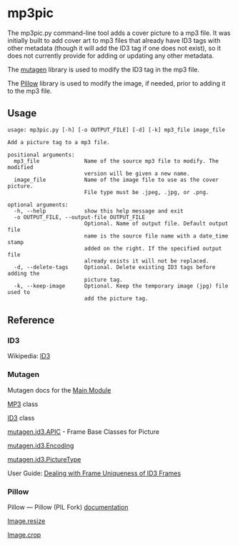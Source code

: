 
# mp3pic

The mp3pic.py command-line tool adds a cover picture to a mp3 file. It was initially built to add cover art to mp3 files that already have ID3 tags with other metadata (though it will add the ID3 tag if one does not exist), so it does not currently provide for adding or updating any other metadata.

The [mutagen](https://pypi.org/project/mutagen/) library is used to modify the ID3 tag in the mp3 file.

The [Pillow](https://pypi.org/project/Pillow/) library is used to modify the image, if needed, prior to adding it to the mp3 file.

## Usage

```
usage: mp3pic.py [-h] [-o OUTPUT_FILE] [-d] [-k] mp3_file image_file

Add a picture tag to a mp3 file.

positional arguments:
  mp3_file              Name of the source mp3 file to modify. The modified
                        version will be given a new name.
  image_file            Name of the image file to use as the cover picture.
                        File type must be .jpeg, .jpg, or .png.

optional arguments:
  -h, --help            show this help message and exit
  -o OUTPUT_FILE, --output-file OUTPUT_FILE
                        Optional. Name of output file. Default output file
                        name is the source file name with a date_time stamp
                        added on the right. If the specified output file
                        already exists it will not be replaced.
  -d, --delete-tags     Optional. Delete existing ID3 tags before adding the
                        picture tag.
  -k, --keep-image      Optional. Keep the temporary image (jpg) file used to
                        add the picture tag.
```

## Reference

### ID3

Wikipedia: [ID3](https://en.wikipedia.org/wiki/ID3)

### Mutagen

Mutagen docs for the [Main Module](https://mutagen.readthedocs.io/en/latest/api/base.html#module-mutagen)


[MP3](https://mutagen.readthedocs.io/en/latest/api/mp3.html#mutagen.mp3.MP3) class

[ID3](https://mutagen.readthedocs.io/en/latest/api/id3.html) class

[mutagen.id3.APIC](https://mutagen.readthedocs.io/en/latest/api/id3_frames.html#mutagen.id3.APIC) - Frame Base Classes for Picture

[mutagen.id3.Encoding](https://mutagen.readthedocs.io/en/latest/api/id3.html#mutagen.id3.Encoding)

[mutagen.id3.PictureType](https://mutagen.readthedocs.io/en/latest/api/id3.html#mutagen.id3.PictureType)

User Guide: [Dealing with Frame Uniqueness of ID3 Frames](https://mutagen.readthedocs.io/en/latest/user/id3.html#dealing-with-frame-uniqueness-of-id3-frames)

### Pillow

Pillow — Pillow (PIL Fork) [documentation](https://pillow.readthedocs.io/en/stable/)

[Image.resize](https://pillow.readthedocs.io/en/stable/reference/Image.html#PIL.Image.Image.resize)

[Image.crop](https://pillow.readthedocs.io/en/stable/reference/Image.html#PIL.Image.Image.crop)

